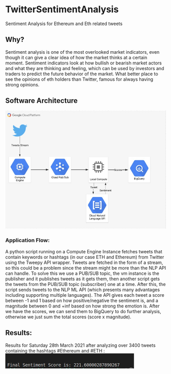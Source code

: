 # TwitterSentimentAnalysis
Sentiment Analysis for Ethereum and Eth related tweets

## Why?
Sentiment analysis is one of the most overlooked market indicators, even though it can give a clear idea of how the market thinks at a certain moment. Sentiment indicators look at how bullish or bearish market actors and what they are thinking and feeling, which can be used by investors and traders to predict the future behavior of the market.
What better place to see the opinions of eth holders than Twitter, famous for always having strong opinions.

## Software Architecture
![SoftwareArchitecture](https://raw.githubusercontent.com/abdessamadhamzaoui/TwitterSentimentAnalysis/main/architecture.jpg)
### Application Flow:
A python script running on a Compute Engine Instance fetches tweets that contain keywords or hashtags (in our case ETH and Ethereum) from Twitter using the Tweepy API wrapper. Tweets are fetched in the form of a stream, so this could be a problem since the stream might be more than the NLP API can handle. To solve this we use a PUB/SUB topic, the vm instance is the publisher and it publishes tweets as it gets them, then another script gets the tweets from the PUB/SUB topic (subscriber) one at a time. After this, the script sends tweets to the NLP ML API (which presents many advantages including supporting multiple languages).
The API gives each tweet a score between -1 and 1 based on how positive/negative the sentiment is, and a magnitude between 0 and +inf based on how strong the emotion is.
After we have the scores, we can send them to BigQuery to do further analysis, otherwise we just sum the total scores (score x magnitude).
## Results:
Results for Saturday 28th March 2021 after analyzing over 3400 tweets containing the hashtags #Ethereum and #ETH :
![Result](https://raw.githubusercontent.com/abdessamadhamzaoui/TwitterSentimentAnalysis/main/result-saturday.jpg)
